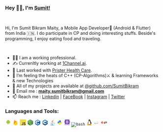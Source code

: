 ### Hey 👋🏽, I'm [Sumit!]()

<br/>

Hi, I'm Sumit Bikram Maity, a Mobile App Developer🚀 (Android & Flutter) from India 🇮🇳. I do participate in CP and doing interesting stuffs. Beside's programming, I enjoy eating food and traveling.

<br/>

- 👨‍💻 I am a working professional.
- ✍️ Currenltly working at [1Channel.ai](https://1channel.ai/).
- 🤝 Last worked with [Prister Health Care](https://github.com/SBMaity/Prister_HealthCare).
- 🌱 I’m feeling the heats of C++ (CP-Algorithms)⚔ & learning Frameworks & new Technologies
- 📁 All of my projects are available at [@github.com/SumitBikram](https://github.com/SumitBikram)
- 📨 Email me : **maity.sumitbikram@gmail.com**
- 📫 Reach me : [Linkedin](https://www.linkedin.com/in/sumit-bikram-maity-225358102/) | [FaceBook](https://www.facebook.com/Rony.sumit) | [Instagram](https://www.instagram.com/rony_sumit/) | [Twitter](https://twitter.com/sumit_bikram)

<h3 align="left">Languages and Tools:</h3>
<code><img height="20" src="https://raw.githubusercontent.com/devicons/devicon/master/icons/android/android-original-wordmark.svg" alt="android"/></code>
<code><img height="20" src="https://raw.githubusercontent.com/github/explore/80688e429a7d4ef2fca1e82350fe8e3517d3494d/topics/firebase/firebase.png"></code>
<code><img height="20" src="https://raw.githubusercontent.com/github/explore/80688e429a7d4ef2fca1e82350fe8e3517d3494d/topics/javascript/javascript.png"></code>
<code><img height="20" src="https://raw.githubusercontent.com/github/explore/80688e429a7d4ef2fca1e82350fe8e3517d3494d/topics/nodejs/nodejs.png"></code>
<code><img height="20" src="https://raw.githubusercontent.com/devicons/devicon/master/icons/c/c-original.svg" alt="C"/></code>
<code><img height="20" src="https://raw.githubusercontent.com/github/explore/80688e429a7d4ef2fca1e82350fe8e3517d3494d/topics/cpp/cpp.png"></code>
<code><img height="20" src="https://raw.githubusercontent.com/devicons/devicon/master/icons/java/java-original.svg" alt="java"/></code>
<code><img height="20" src="https://raw.githubusercontent.com/github/explore/80688e429a7d4ef2fca1e82350fe8e3517d3494d/topics/python/python.png"></code>
<code><img height="20" src="https://raw.githubusercontent.com/devicons/devicon/master/icons/bootstrap/bootstrap-plain-wordmark.svg" alt="bootstrap"/></code>
<code><img height="20" src="https://www.vectorlogo.zone/logos/gnu_bash/gnu_bash-icon.svg" alt="bash"/></code>
<code><img height="20" src="https://raw.githubusercontent.com/devicons/devicon/master/icons/linux/linux-original.svg" alt="linux"/></code>
<code><img height="20" src="https://raw.githubusercontent.com/github/explore/80688e429a7d4ef2fca1e82350fe8e3517d3494d/topics/mysql/mysql.png"></code>
<code><img height="20" src="https://raw.githubusercontent.com/github/explore/80688e429a7d4ef2fca1e82350fe8e3517d3494d/topics/git/git.png"></code>
